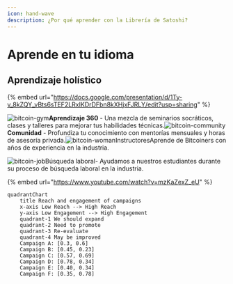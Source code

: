 ```yaml
---
icon: hand-wave
description: ¿Por qué aprender con la Librería de Satoshi?
---
```


# Aprende en tu idioma

## Aprendizaje holístico



{% embed url="https://docs.google.com/presentation/d/1Ty-v_8kZQY_vBts6sTEF2LRxIKDrDFbn8kXHjxFJRLY/edit?usp=sharing" %}

<img src="https://cdn.prod.website-files.com/6407fd8f51729d7e38524b49/640c0991ac6f563895160cd4_gym.png" alt="bitcoin-gym" data-size="original">**Aprendizaje 360** - Una mezcla de seminarios socráticos, clases y talleres para mejorar tus habilidades técnicas.![bitcoin-community](https://cdn.prod.website-files.com/6407fd8f51729d7e38524b49/640c090f09bfca309c5ec8b6_cryptobro.png)**Comunidad** - Profundiza tu conocimiento con mentorías mensuales y horas de asesoría privada.![bitcoin-woman](https://cdn.prod.website-files.com/6407fd8f51729d7e38524b49/640c091d4efe7c161f5f9bff_woman-in-crypto.png)InstructoresAprende de Bitcoiners con años de experiencia en la industria.

![bitcoin-job](https://cdn.prod.website-files.com/6407fd8f51729d7e38524b49/640c09b084373fa11168630f_business-deal.png)Búsqueda laboral- Ayudamos a nuestros estudiantes durante su proceso de búsqueda laboral en la industria.

{% embed url="https://www.youtube.com/watch?v=mzKaZexZ_eU" %}



```mermaid
quadrantChart
    title Reach and engagement of campaigns
    x-axis Low Reach --> High Reach
    y-axis Low Engagement --> High Engagement
    quadrant-1 We should expand
    quadrant-2 Need to promote
    quadrant-3 Re-evaluate
    quadrant-4 May be improved
    Campaign A: [0.3, 0.6]
    Campaign B: [0.45, 0.23]
    Campaign C: [0.57, 0.69]
    Campaign D: [0.78, 0.34]
    Campaign E: [0.40, 0.34]
    Campaign F: [0.35, 0.78]
```

